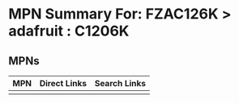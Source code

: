 



# MPN Summary For: FZAC126K > adafruit : C1206K

## MPNs
  

|MPN|Direct Links|Search Links|
| :--- | :--- | :--- |
||||

